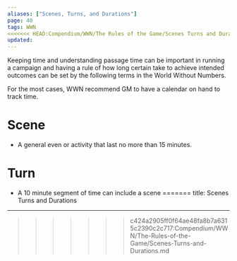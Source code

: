 ```yaml
---
aliases: ["Scenes, Turns, and Durations"]
page: 40
tags: WWN
<<<<<<< HEAD:Compendium/WWN/The Rules of the Game/Scenes Turns and Durations.md
updated: 
---
```

Keeping time and understanding passage time can be important in running a campaign and having a rule of how long certain take to achieve intended outcomes can be set by the following terms in the World Without Numbers.

For the most cases, WWN recommend GM to have a calendar on hand to track time.
# Scene
- A general even or activity that last no more than 15 minutes.
# Turn
- A 10 minute segment of time can include a scene
=======
title: Scenes Turns and Durations
---
>>>>>>> c424a2905ff0f64ae48fa8b7a6315c2390c2c717:Compendium/WWN/The-Rules-of-the-Game/Scenes-Turns-and-Durations.md
